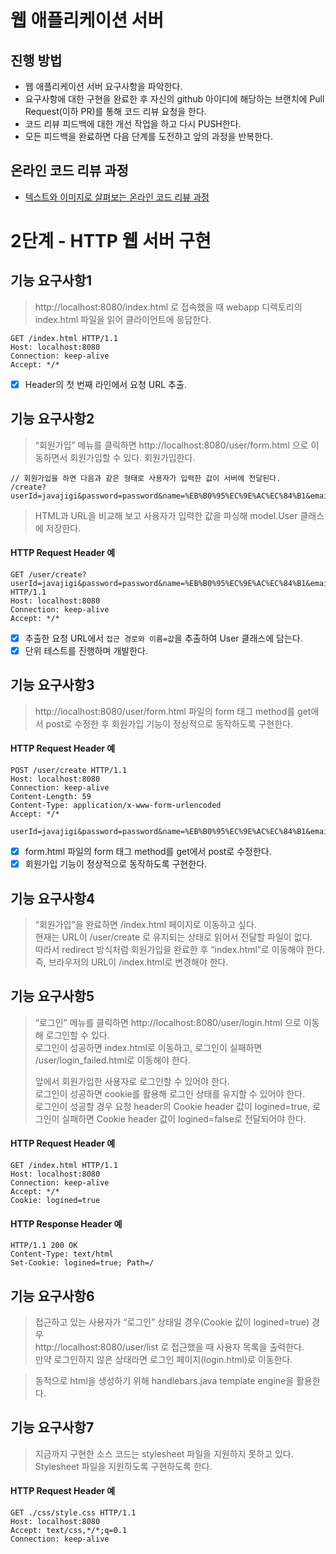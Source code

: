 # 웹 애플리케이션 서버
## 진행 방법
* 웹 애플리케이션 서버 요구사항을 파악한다.
* 요구사항에 대한 구현을 완료한 후 자신의 github 아이디에 해당하는 브랜치에 Pull Request(이하 PR)를 통해 코드 리뷰 요청을 한다.
* 코드 리뷰 피드백에 대한 개선 작업을 하고 다시 PUSH한다.
* 모든 피드백을 완료하면 다음 단계를 도전하고 앞의 과정을 반복한다.

## 온라인 코드 리뷰 과정
* [텍스트와 이미지로 살펴보는 온라인 코드 리뷰 과정](https://github.com/next-step/nextstep-docs/tree/master/codereview)

# 2단계 - HTTP 웹 서버 구현
## 기능 요구사항1
> http://localhost:8080/index.html 로 접속했을 때 webapp 디렉토리의 index.html 파일을 읽어 클라이언트에 응답한다.

```text
GET /index.html HTTP/1.1
Host: localhost:8080
Connection: keep-alive
Accept: */*
```
- [X] Header의 첫 번째 라인에서 요청 URL 추출.

## 기능 요구사항2
> “회원가입” 메뉴를 클릭하면 http://localhost:8080/user/form.html 으로 이동하면서 회원가입할 수 있다. 회원가입한다.

```text
// 회원가입을 하면 다음과 같은 형태로 사용자가 입력한 값이 서버에 전달된다.
/create?userId=javajigi&password=password&name=%EB%B0%95%EC%9E%AC%EC%84%B1&email=javajigi%40slipp.net
```

> HTML과 URL을 비교해 보고 사용자가 입력한 값을 파싱해 model.User 클래스에 저장한다.
#### HTTP Request Header 예
```text
GET /user/create?userId=javajigi&password=password&name=%EB%B0%95%EC%9E%AC%EC%84%B1&email=javajigi%40slipp.net HTTP/1.1
Host: localhost:8080
Connection: keep-alive
Accept: */*
```
- [X] 추출한 요청 URL에서 `접근 경로와 이름=값`을 추출하여 User 클래스에 담는다.
- [X] 단위 테스트를 진행하며 개발한다.

## 기능 요구사항3
> http://localhost:8080/user/form.html 파일의 form 태그 method를 get에서 post로 수정한 후 회원가입 기능이 정상적으로 동작하도록 구현한다.

#### HTTP Request Header 예
```text
POST /user/create HTTP/1.1
Host: localhost:8080
Connection: keep-alive
Content-Length: 59
Content-Type: application/x-www-form-urlencoded
Accept: */*

userId=javajigi&password=password&name=%EB%B0%95%EC%9E%AC%EC%84%B1&email=javajigi%40slipp.net
```
- [X] form.html 파일의 form 태그 method를 get에서 post로 수정한다.
- [X] 회원가입 기능이 정상적으로 동작하도록 구현한다.

## 기능 요구사항4
> “회원가입”을 완료하면 /index.html 페이지로 이동하고 싶다.  
> 현재는 URL이 /user/create 로 유지되는 상태로 읽어서 전달할 파일이 없다.  
> 따라서 redirect 방식처럼 회원가입을 완료한 후 “index.html”로 이동해야 한다.  
> 즉, 브라우저의 URL이 /index.html로 변경해야 한다.

## 기능 요구사항5
> “로그인” 메뉴를 클릭하면 http://localhost:8080/user/login.html 으로 이동해 로그인할 수 있다.  
> 로그인이 성공하면 index.html로 이동하고, 로그인이 실패하면 /user/login_failed.html로 이동해야 한다.  
> 
> 앞에서 회원가입한 사용자로 로그인할 수 있어야 한다.  
> 로그인이 성공하면 cookie를 활용해 로그인 상태를 유지할 수 있어야 한다.  
> 로그인이 성공할 경우 요청 header의 Cookie header 값이 logined=true, 로그인이 실패하면 Cookie header 값이 logined=false로 전달되어야 한다.  

#### HTTP Request Header 예
```text
GET /index.html HTTP/1.1
Host: localhost:8080
Connection: keep-alive
Accept: */*
Cookie: logined=true
```

#### HTTP Response Header 예
```text
HTTP/1.1 200 OK
Content-Type: text/html
Set-Cookie: logined=true; Path=/
```

## 기능 요구사항6
> 접근하고 있는 사용자가 “로그인” 상태일 경우(Cookie 값이 logined=true) 경우  
> http://localhost:8080/user/list 로 접근했을 때 사용자 목록을 출력한다.  
> 만약 로그인하지 않은 상태라면 로그인 페이지(login.html)로 이동한다.

> 동적으로 html을 생성하기 위해 handlebars.java template engine을 활용한다.

## 기능 요구사항7
> 지금까지 구현한 소스 코드는 stylesheet 파일을 지원하지 못하고 있다.  
> Stylesheet 파일을 지원하도록 구현하도록 한다.  

#### HTTP Request Header 예
```text
GET ./css/style.css HTTP/1.1
Host: localhost:8080
Accept: text/css,*/*;q=0.1
Connection: keep-alive
```
